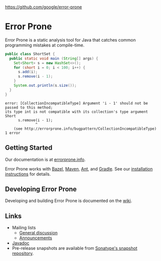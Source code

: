 https://github.com/google/error-prone

# Error Prone

Error Prone is a static analysis tool for Java that catches common programming
mistakes at compile-time.

```java
public class ShortSet {
  public static void main (String[] args) {
    Set<Short> s = new HashSet<>();
    for (short i = 0; i < 100; i++) {
      s.add(i);
      s.remove(i - 1);
    }
    System.out.println(s.size());
  }
}
```

```
error: [CollectionIncompatibleType] Argument 'i - 1' should not be passed to this method;
its type int is not compatible with its collection's type argument Short
      s.remove(i - 1);
              ^
    (see http://errorprone.info/bugpattern/CollectionIncompatibleType)
1 error
```

## Getting Started

Our documentation is at [errorprone.info](http://errorprone.info).

Error Prone works with [Bazel](http://bazel.io), [Maven](http://maven.apache.org), [Ant](http://ant.apache.org), and [Gradle](http://gradle.org). See our [installation instructions](http://errorprone.info/docs/installation) for details.

## Developing Error Prone

Developing and building Error Prone is documented on the [wiki](https://github.com/google/error-prone/wiki/For-Developers).

## Links

-   Mailing lists
    -   [General discussion](https://groups.google.com/forum/#!forum/error-prone-discuss)
    -   [Announcements](https://groups.google.com/forum/#!forum/error-prone-announce)
-   [Javadoc](http://errorprone.info/api/latest/)
-   Pre-release snapshots are available from [Sonatype's snapshot repository](https://oss.sonatype.org/content/repositories/snapshots/com/google/errorprone/).
